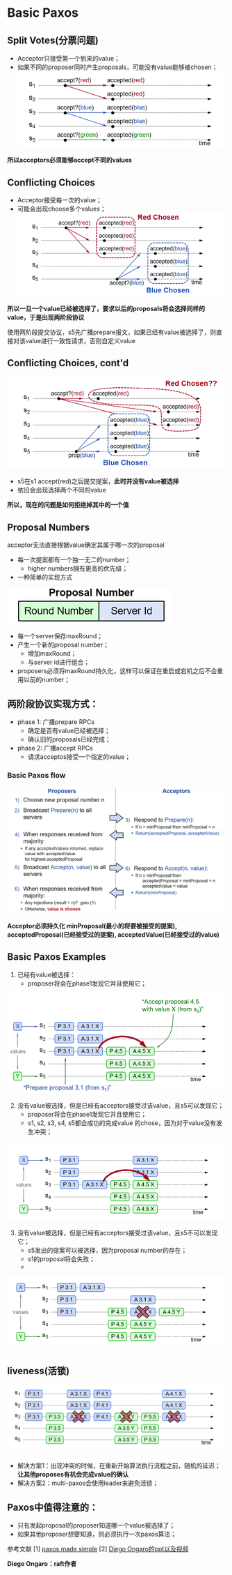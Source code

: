# Basic Paxos
## Split Votes(分票问题)
- Acceptor只接受第一个到来的value；
- 如果不同的proposer同时产生proposals，可能没有value能够被chosen；
![split_votes](https://github.com/HaHaJeff/note/blob/master/distributed_sys/image/split_votes.png)

**所以acceptors必须能够accept不同的values**

## Conflicting Choices
- Acceptor接受每一次的value；
- 可能会出现choose多个values；
![conflict_choices](https://github.com/HaHaJeff/note/blob/master/distributed_sys/image/conflict_choices.png)

**所以一旦一个value已经被选择了，要求以后的proposals将会选择同样的value，于是出现两阶段协议**

使用两阶段提交协议，s5先广播prepare报文，如果已经有value被选择了，则直接对该value进行一致性请求，否则自定义value

## Conflicting Choices, cont'd
![conflict_choices_cont'd](https://github.com/HaHaJeff/note/blob/master/distributed_sys/image/conflict_choices_cont'd.png)
- s5在s1 accept(red)之后提交提案，**此时并没有value被选择**
- 依旧会出现选择两个不同的value

**所以，现在的问题是如何拒绝掉其中的一个值**

## Proposal Numbers
acceptor无法直接根据value确定其属于哪一次的proposal
- 每一次提案都有一个独一无二的number；
	- higher numbers拥有更高的优先级；
- 一种简单的实现方式

![proposal_number](https://github.com/HaHaJeff/note/blob/master/distributed_sys/image/proposal_number.png)

- 每一个server保存maxRound；
- 产生一个新的proposal number；
	- 增加maxRound；
	- 与server id进行组合；
- proposers必须将maxRound持久化，这样可以保证在重启或宕机之后不会重用以前的number；

## 两阶段协议实现方式：
- phase 1:  广播prepare RPCs
	- 确定是否有value已经被选择；
	- 确认旧的proposals已经完成；
- phase 2: 广播accept RPCs
	- 请求acceptos接受一个指定的value；
### Basic Paxos flow
![basic_paxos](https://github.com/HaHaJeff/note/blob/master/distributed_sys/image/basic_paxos.png)

**Acceptor必须持久化 minProposal(最小的将要被接受的提案), acceptedProposal(已经接受过的提案), acceptedValue(已经接受过的value)**

## Basic Paxos Examples
1. 已经有value被选择：
	- proposer将会在phase1发现它并且使用它；	

![basic_paxos_examples](https://github.com/HaHaJeff/note/blob/master/distributed_sys/image/basic_paxos_examples.png)

2. 没有value被选择，但是已经有acceptors接受过该value，且s5可以发现它；
	- proposer将会在phase1发现它并且使用它；	
	- s1, s2, s3, s4, s5都会成功的完成value 的chose，因为对于value没有发生冲突；

![basic_paxos_examples_cont'd](https://github.com/HaHaJeff/note/blob/master/distributed_sys/image/basic_paxos_examples_cont'd.png)

3.  没有value被选择，但是已经有acceptors接受过该value，且s5不可以发现它；
	- s5发出的提案可以被选择，因为proposal number的存在；
	- s1的proposal将会失败；
	- 
![basic_paxos_examples_cont'd_2](https://github.com/HaHaJeff/note/blob/master/distributed_sys/image/basic_paxos_examples_cont'd_2.png)

## liveness(活锁)

![liveness](https://github.com/HaHaJeff/note/blob/master/distributed_sys/image/liveness.png)

- 解决方案1：出现冲突的时候，在重新开始算法执行流程之前，随机的延迟；**让其他proposes有机会完成value的确认**
- 解决方案2：multi-paxos会使用leader来避免活锁；

## Paxos中值得注意的：
- 只有发起proposal的proposer知道哪一个value被选择了；
- 如果其他proposer想要知道，则必须执行一次paxos算法；

参考文献
[1] [paxos made simple](https://github.com/HaHaJeff/note/blob/master/distributed_sys/doc/Paxos/paxos-simple.pdf)
[2] [Diego Ongaro的ppt以及视频](https://github.com/HaHaJeff/note/blob/master/distributed_sys/doc/Paxos/paxos.pptx)

**Diego Ongaro：raft作者**
